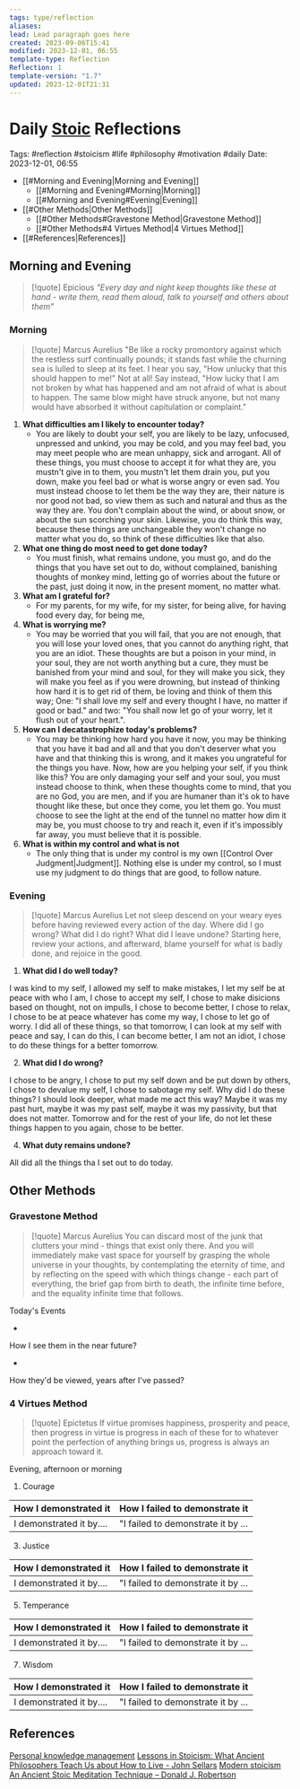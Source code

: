 ```yaml
---
tags: type/reflection
aliases: 
lead: Lead paragraph goes here
created: 2023-09-06T15:41
modified: 2023-12-01, 06:55
template-type: Reflection
Reflection: 1
template-version: "1.7"
updated: 2023-12-01T21:31
---
```



# Daily [Stoic](../SLIP-BOX/Stoicism.md) Reflections

Tags:  #reflection #stoicism #life #philosophy #motivation #daily 
Date: 2023-12-01, 06:55

- [[#Morning and Evening|Morning and Evening]]
	- [[#Morning and Evening#Morning|Morning]]
	- [[#Morning and Evening#Evening|Evening]]
- [[#Other Methods|Other Methods]]
	- [[#Other Methods#Gravestone Method|Gravestone Method]]
	- [[#Other Methods#4 Virtues Method|4 Virtues Method]]
- [[#References|References]]


## Morning and Evening

> [!quote] Epicious 
> _"Every day and night keep thoughts like these at hand - write them, read them aloud, talk to yourself and others about them"_

### Morning

> [!quote] Marcus Aurelius
> "Be like a rocky promontory against which the restless surf continually pounds; it stands fast while the churning sea is lulled to sleep at its feet. I hear you say, "How unlucky that this should happen to me!" Not at all! Say instead, "How lucky that I am not broken by what has happened and am not afraid of what is about to happen. The same blow might have struck anyone, but not many would have absorbed it without capitulation or complaint."

1. **What difficulties am I likely to encounter today?**
	- You are likely to doubt your self, you are likely to be lazy, unfocused, unpressed and unkind, you may be cold, and you may feel bad, you may meet people who are mean unhappy, sick and arrogant. All of these things, you must choose to accept it for what they are, you mustn't give in to them, you mustn't let them drain you, put you down, make you feel bad or what is worse angry or even sad. You must instead choose to let them be the way they are, their nature is nor good not bad, so view them as such and natural and thus as the way they are. You don't complain about the wind, or about snow, or about the sun scorching your skin. Likewise, you do think this way, because these things are unchangeable they won't change no matter what you do, so think of these difficulties like that also. 
2. **What one thing do most need to get done today?**
	- You must finish, what remains undone, you must go, and do the things that you have set out to do, without complained, banishing thoughts of monkey mind, letting go of worries about the future or the past, just doing it now, in the present moment, no matter what.
1. **What am I grateful for?**
	- For my parents, for my wife, for my sister, for being alive, for having food every day, for being me,
2. **What is worrying me?**
	- You may be worried that you will fail, that you are not enough, that you will lose your loved ones, that you cannot do anything right, that you are an idiot. These thoughts are but a poison in your mind, in your soul, they are not worth anything but a cure, they must be banished from your mind and soul, for they will make you sick, they will make you feel as if you were drowning, but instead of thinking how hard it is to get rid of them, be loving and think of them this way; One: "I shall love my self and every thought I have, no matter if good or bad." and two: "You shall now let go of your worry, let it flush out of your heart.".
3. **How can I decatastrophize today's problems?**
	- You may be thinking how hard you have it now, you may be thinking that you have it bad and all and that you don't deserver what you have and that thinking this is wrong, and it makes you ungrateful for the things you have. Now, how are you helping your self, if you think like this? You are only damaging your self and your soul, you must instead choose to think, when these thoughts come to mind, that you are no God, you are men, and if you are humaner than it's ok to have thought like these, but once they come, you let them go. You must choose to see the light at the end of the tunnel no matter how dim it may be, you must choose to try and reach it, even if it's impossibly far away, you must believe that it is possible.
4. **What is within my control and what is not**
	- The only thing that is under my control is my own [[Control Over Judgment|Judgment]]. Nothing else is under my control, so I must use my judgment to do things that are good, to follow nature.


### Evening

> [!quote] Marcus Aurelius
> Let not sleep descend on your weary eyes before having reviewed every action of the day. Where did I go wrong? What did I do right? What did I leave undone? Starting here, review your actions, and afterward, blame yourself for what is badly done, and rejoice in the good.

1. **What did I do well today?**

I was kind to my self, I allowed my self to make mistakes, I let my self be at peace with who I am, I chose to accept my self, I chose to make disicions based on thought, not on impulls, I chose to become better, I chose to relax, I chose to be at peace whatever has come my way, I chose to let go of worry. I did all of these things, so that tomorrow, I can look at my self with peace and say, I can do this, I can become better, I am not an idiot, I chose to do these things for a better tomorrow.

2. **What did I do wrong?**

I chose to be angry, I chose to put my self down and be put down by others, I chose to devalue my self, I chose to sabotage my self. Why did I do these things? I should look deeper, what made me act this way? Maybe it was my past hurt, maybe it was my past self, maybe it was my passivity, but that does not matter. Tomorrow and for the rest of your life, do not let these things happen to you again, chose to be better.

4. **What duty remains undone?**

All did all the things tha I set out to do today.

## Other Methods

### Gravestone Method

> [!quote] Marcus Aurelius
> You can discard most of the junk that clutters your mind - things that exist only there. And you will immediately make vast space for yourself by grasping the whole universe in your thoughts, by contemplating the eternity of time, and by reflecting on the speed with which things change - each part of everything, the brief gap from birth to death, the infinite time before, and the equality infinite time that follows. 

Today's Events 

-

How I see them in the near future? 

-

How they'd be viewed, years after I've passed?

### 4 Virtues Method

> [!quote] Epictetus 
> If virtue promises happiness, prosperity and peace, then progress in virtue is progress in each of these for to whatever point the perfection of anything brings us, progress is always an approach toward it.

Evening, afternoon or morning

1. Courage 

| How I demonstrated it  | How I failed to demonstrate it |
| ------------------- | ---------------- |
| I demonstrated it by....                 | "I failed to demonstrate it by ...              |

3. Justice

| How I demonstrated it  | How I failed to demonstrate it |
| ------------------- | ---------------- |
| I demonstrated it by....                 | "I failed to demonstrate it by ...             

5. Temperance

| How I demonstrated it  | How I failed to demonstrate it |
| ------------------- | ---------------- |
| I demonstrated it by....                 | "I failed to demonstrate it by ...             

7. Wisdom

| How I demonstrated it  | How I failed to demonstrate it |
| ------------------- | ---------------- |
| I demonstrated it by....                 | "I failed to demonstrate it by ...             

## References

[Personal knowledge management](Personal%20knowledge%20management.md)
[Lessons in Stoicism: What Ancient Philosophers Teach Us about How to Live - John Sellars](https://books.google.cz/books/about/Lessons_in_Stoicism.html?id=ky84zQEACAAJ&redir_esc=y)
[Modern stoicism](https://modernstoicism.com/)
[An Ancient Stoic Meditation Technique – Donald J. Robertson](https://donaldrobertson.name/2017/03/22/an-ancient-stoic-meditation-technique/)


